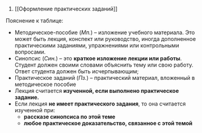 1. [[Оформление практических заданий]]

Пояснение к таблице:
- Методическое-пособие (*Мп.*) – изложение учебного материала. Это может быть лекция, конспект или руководство, иногда дополненное практическими заданиями, упражнениями или контрольными вопросами.
- Синопсис (*Син.*) – это **краткое изложение лекции или работы**. Студент должен своими словами объяснить тему или свою работу. Ответ студента должен быть исчерпывающим;
- Практическое заданий (*Пз.*) – практический материал, вложенный в методическое пособие
- Лекция считается **изученной, если выполнено практическое задание.**
- Если лекция **не имеет практического задания**, то она считается изученной при:
	- **рассказе синопсиса по этой теме**
	- **любое практическое доказательство, связанное с этой темой**